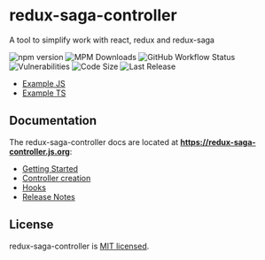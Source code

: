# redux-saga-controller

A tool to simplify work with react, redux and redux-saga

![npm version](https://img.shields.io/npm/v/redux-saga-controller?style=flat-square)
![MPM Downloads](https://img.shields.io/npm/dw/redux-saga-controller?style=flat-square)
![GitHub Workflow Status](https://img.shields.io/github/workflow/status/TECH-Rubicone/redux-saga-controller/NPM%20Publish?style=flat-square)
![Vulnerabilities](https://img.shields.io/snyk/vulnerabilities/npm/redux-saga-controller?style=flat-square)
![Code Size](https://img.shields.io/github/languages/code-size/TECH-Rubicone/redux-saga-controller?style=flat-square)
![Last Release](https://img.shields.io/github/release-date/TECH-Rubicone/redux-saga-controller?style=flat-square)

- [Example JS](https://github.com/TECH-Rubicone/redux-saga-controller/tree/master/app-example-js)
- [Example TS](https://github.com/TECH-Rubicone/redux-saga-controller/tree/master/app-example-ts)

## Documentation

The redux-saga-controller docs are located at **https://redux-saga-controller.js.org**:

- [Getting Started](https://redux-saga-controller.js.org/docs/readme)
- [Controller creation](https://redux-saga-controller.js.org/docs/create-controller)
- [Hooks](https://redux-saga-controller.js.org/docs/hooks/useController)
- [Release Notes](https://github.com/TECH-Rubicone/redux-saga-controller/releases)

## License

redux-saga-controller is [MIT licensed](./LICENSE).


